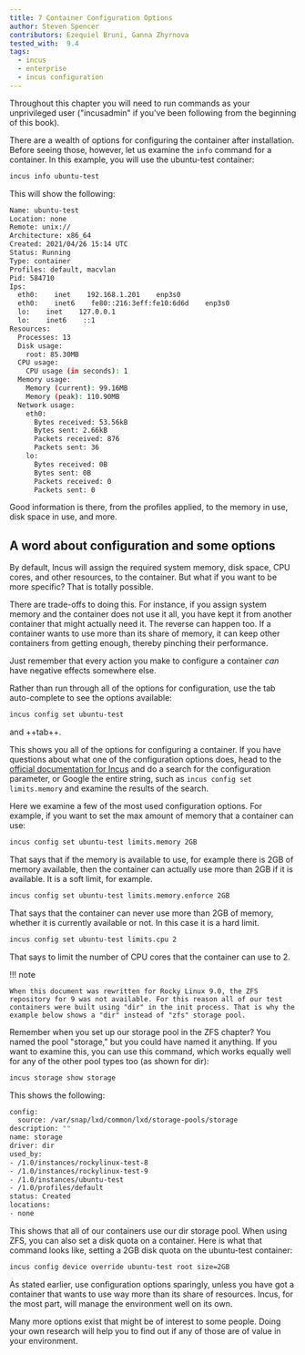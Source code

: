 ```yaml
---
title: 7 Container Configuration Options
author: Steven Spencer
contributors: Ezequiel Bruni, Ganna Zhyrnova
tested_with:  9.4
tags:
  - incus 
  - enterprise
  - incus configuration
---
```


Throughout this chapter you will need to run commands as your unprivileged user ("incusadmin" if you've been following from the beginning of this book).

There are a wealth of options for configuring the container after installation. Before seeing those, however, let us examine the `info` command for a container. In this example, you will use the ubuntu-test container:

```bash
incus info ubuntu-test
```

This will show the following:

```bash
Name: ubuntu-test
Location: none
Remote: unix://
Architecture: x86_64
Created: 2021/04/26 15:14 UTC
Status: Running
Type: container
Profiles: default, macvlan
Pid: 584710
Ips:
  eth0:    inet    192.168.1.201    enp3s0
  eth0:    inet6    fe80::216:3eff:fe10:6d6d    enp3s0
  lo:    inet    127.0.0.1
  lo:    inet6    ::1
Resources:
  Processes: 13
  Disk usage:
    root: 85.30MB
  CPU usage:
    CPU usage (in seconds): 1
  Memory usage:
    Memory (current): 99.16MB
    Memory (peak): 110.90MB
  Network usage:
    eth0:
      Bytes received: 53.56kB
      Bytes sent: 2.66kB
      Packets received: 876
      Packets sent: 36
    lo:
      Bytes received: 0B
      Bytes sent: 0B
      Packets received: 0
      Packets sent: 0
```

Good information is there, from the profiles applied, to the memory in use, disk space in use, and more.

## A word about configuration and some options

By default, Incus will assign the required system memory, disk space, CPU cores, and other resources, to the container. But what if you want to be more specific? That is totally possible.

There are trade-offs to doing this. For instance, if you assign system memory and the container does not use it all, you have kept it from another container that might actually need it. The reverse can happen too. If a container wants to use more than its share of memory, it can keep other containers from getting enough, thereby pinching their performance.

Just remember that every action you make to configure a container _can_ have negative effects somewhere else.

Rather than run through all of the options for configuration, use the tab auto-complete to see the options available:

```bash
incus config set ubuntu-test
```

and ++tab++.

This shows you all of the options for configuring a container. If you have questions about what one of the configuration options does, head to the [official documentation for Incus](https://linuxcontainers.org/incus/docs/main/config-options/) and do a search for the configuration parameter, or Google the entire string, such as `incus config set limits.memory` and examine the results of the search.

Here we examine a few of the most used configuration options. For example, if you want to set the max amount of memory that a container can use:

```bash
incus config set ubuntu-test limits.memory 2GB
```

That says that if the memory is available to use, for example there is 2GB of memory available, then the container can actually use more than 2GB if it is available. It is a soft limit, for example.

```bash
incus config set ubuntu-test limits.memory.enforce 2GB
```

That says that the container can never use more than 2GB of memory, whether it is currently available or not. In this case it is a hard limit.

```bash
incus config set ubuntu-test limits.cpu 2
```

That says to limit the number of CPU cores that the container can use to 2.

!!! note

    When this document was rewritten for Rocky Linux 9.0, the ZFS repository for 9 was not available. For this reason all of our test containers were built using "dir" in the init process. That is why the example below shows a "dir" instead of "zfs" storage pool.

Remember when you set up our storage pool in the ZFS chapter? You named the pool "storage," but you could have named it anything. If you want to examine this, you can use this command, which works equally well for any of the other pool types too (as shown for dir):

```bash
incus storage show storage
```

This shows the following:

```bash
config:
  source: /var/snap/lxd/common/lxd/storage-pools/storage
description: ""
name: storage
driver: dir
used_by:
- /1.0/instances/rockylinux-test-8
- /1.0/instances/rockylinux-test-9
- /1.0/instances/ubuntu-test
- /1.0/profiles/default
status: Created
locations:
- none
```

This shows that all of our containers use our dir storage pool. When using ZFS, you can also set a disk quota on a container. Here is what that command looks like, setting a 2GB disk quota on the ubuntu-test container:

```bash
incus config device override ubuntu-test root size=2GB
```

As stated earlier, use configuration options sparingly, unless you have got a container that wants to use way more than its share of resources. Incus, for the most part, will manage the environment well on its own.

Many more options exist that might be of interest to some people. Doing your own research will help you to find out if any of those are of value in your environment.
